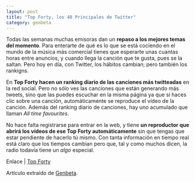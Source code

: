 ```yaml
---
layout: post
title: "Top Forty, los 40 Principales de Twitter"
category: genbeta
---
```




Todas las semanas muchas emisoras dan un **repaso a los mejores temas del
momento**. Para enterarte de qué es lo que se está cociendo en el mundo de la
música más comercial tienes que esperarte unas cuantas horas entre anuncios, y
cuando llega la canción que te gusta, pues se la saltan. Pero hoy en día, con
Twitter, los hábitos cambian; pero también los rankigns.

En **Top Forty hacen un ranking diario de las canciones más twitteadas** en la
red social. Pero no sólo ves las canciones que están generando más tweets,
sino que las puedes escuchar en la misma página ya que si haces clic sobre una
canción, automáticamente se reproduce el vídeo de la canción. Además del
ranking diario de canciones, hay uno acumulado que llaman _All time
favourites_.

No hace falta registrarse para entrar en la web, y tiene **un reproductor que
abrirá los vídeos de ese Top Forty automáticamente** sin que tengas que estar
pendiente de hacerlo tú mismo. Con tanta información en tiempo real está claro
que los tiempos cambian pero que, tal y como muchos dicen, la radio todavía
tiene un _algo_ especial.

Enlace | [Top Forty](http://topforty.it/)

Artículo extraído de [Genbeta](http://www.genbeta.com).